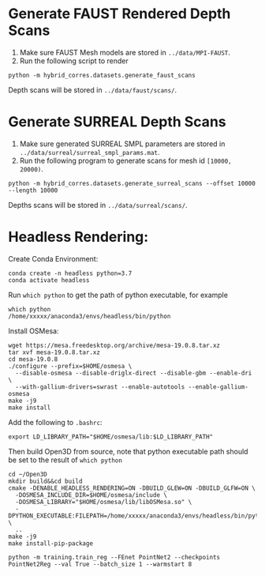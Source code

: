 # Generate FAUST Rendered Depth Scans
1. Make sure FAUST Mesh models are stored in `../data/MPI-FAUST`.
2. Run the following script to render
```
python -m hybrid_corres.datasets.generate_faust_scans
```
Depth scans will be stored in `../data/faust/scans/`.

# Generate SURREAL Depth Scans 
1. Make sure generated SURREAL SMPL parameters are stored in `../data/surreal/surreal_smpl_params.mat`.
2. Run the following program to generate scans for mesh id `[10000, 20000)`.
```
python -m hybrid_corres.datasets.generate_surreal_scans --offset 10000 --length 10000
```
Depths scans will be stored in `../data/surreal/scans/`.

# Headless Rendering:

Create Conda Environment:
```
conda create -n headless python=3.7
conda activate headless
```
Run `which python` to get the path of python executable, for example
```
which python
/home/xxxxx/anaconda3/envs/headless/bin/python
```

Install OSMesa:
```
wget https://mesa.freedesktop.org/archive/mesa-19.0.8.tar.xz
tar xvf mesa-19.0.8.tar.xz
cd mesa-19.0.8
./configure --prefix=$HOME/osmesa \
  --disable-osmesa --disable-driglx-direct --disable-gbm --enable-dri \
  --with-gallium-drivers=swrast --enable-autotools --enable-gallium-osmesa
make -j9
make install
```
Add the following to `.bashrc`:
```
export LD_LIBRARY_PATH="$HOME/osmesa/lib:$LD_LIBRARY_PATH"
```

Then build Open3D from source, note that python executable path should be 
set to the result of `which python`
```
cd ~/Open3D
mkdir build&&cd build
cmake -DENABLE_HEADLESS_RENDERING=ON -DBUILD_GLEW=ON -DBUILD_GLFW=ON \
  -DOSMESA_INCLUDE_DIR=$HOME/osmesa/include \
  -DOSMESA_LIBRARY="$HOME/osmesa/lib/libOSMesa.so" \
  -DPYTHON_EXECUTABLE:FILEPATH=/home/xxxxx/anaconda3/envs/headless/bin/python \
  ..
make -j9
make install-pip-package
```

```
python -m training.train_reg --FEnet PointNet2 --checkpoints PointNet2Reg --val True --batch_size 1 --warmstart 8
```
